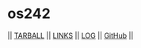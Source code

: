 # os242

|| [TARBALL](https://os.vlsm.org/Log/#:~:text=GH%20GHP%20LOG-,TARBALL,-AkubaruF%3A%20GH) || [LINKS](links.md) || [LOG](TXT/mylog.txt) || [GitHub](https://github.com/Qenthm/os242) ||
